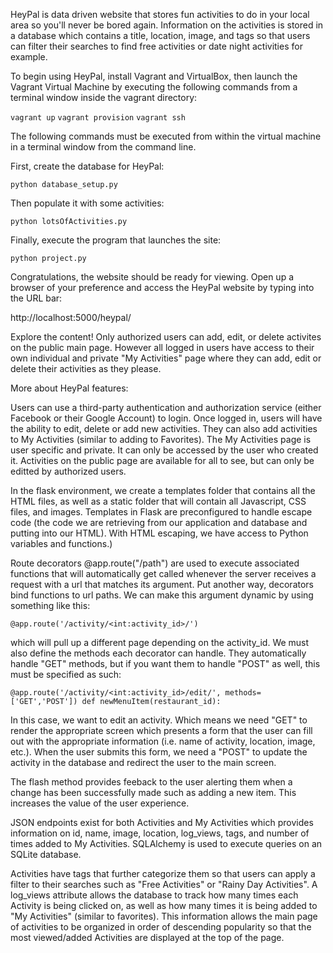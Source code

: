 HeyPal is data driven website that stores fun activities to do in your local area so you'll never be bored again. Information on the activities is stored in a database which contains a title, location, image, and tags so that users can filter their searches to find free activities or date night activities for example.

To begin using HeyPal, install Vagrant and VirtualBox, then launch the Vagrant Virtual Machine by executing the following commands from a terminal window inside the vagrant directory:

`vagrant up`
`vagrant provision`
`vagrant ssh`

The following commands must be executed from within the virtual machine in a terminal window from the command line.

First, create the database for HeyPal:

`python database_setup.py`

Then populate it with some activities:

`python lotsOfActivities.py`

Finally, execute the program that launches the site:

`python project.py`

Congratulations, the website should be ready for viewing. Open up a browser of your preference and access the HeyPal website by typing into the URL bar:

http://localhost:5000/heypal/

Explore the content! Only authorized users can add, edit, or delete activites on the public main page. However all logged in users have access to their own individual and private "My Activities" page where they can add, edit or delete their activities as they please.


More about HeyPal features:

Users can use a third-party authentication and authorization service (either Facebook or their Google Account) to login. Once logged in, users will have the ability to edit, delete or add new activities. They can also add activities to My Activities (similar to adding to Favorites). The My Activities page is user specific and private. It can only be accessed by the user who created it. Activities on the public page are available for all to see, but can only be editted by authorized users. 

In the flask environment, we create a templates folder that contains all the HTML files, as well as a static folder that will contain all Javascript, CSS files, and images. Templates in Flask are preconfigured to handle escape code (the code we are retrieving from our application and database and putting into our HTML). With HTML escaping, we have access to Python variables and functions.) 

Route decorators @app.route("/path") are used to execute associated functions that will automatically get called whenever the server receives a request with a url that matches its argument. Put another way, decorators bind functions to url paths. We can make this argument dynamic by using something like this: 

`@app.route('/activity/<int:activity_id>/')`

which will pull up a different page depending on the activity_id. We must also define the methods each decorator can handle. They automatically handle "GET" methods, but if you want them to handle "POST" as well, this must be specified as such:

`@app.route('/activity/<int:activity_id>/edit/', methods=['GET','POST'])
def newMenuItem(restaurant_id):`

In this case, we want to edit an activity. Which means we need "GET" to render the appropriate screen which presents a form that the user can fill out with the appropriate information (i.e. name of activity, location, image, etc.). When the user submits this form, we need a "POST" to update the activity in the database and redirect the user to the main screen.

The flash method provides feeback to the user alerting them when a change has been successfully made such as adding a new item. This increases the value of the user experience.

JSON endpoints exist for both Activities and My Activities which provides information on id, name, image, location, log_views, tags, and number of times added to My Activities. SQLAlchemy is used to execute queries on an SQLite database.

Activities have tags that further categorize them so that users can apply a filter to their searches such as "Free Activities" or "Rainy Day Activities". A log_views attribute allows the database to track how many times each Activity is being clicked on, as well as how many times it is being added to "My Activities" (similar to favorites). This information allows the main page of activities to be organized in order of descending popularity so that the most viewed/added Activities are displayed at the top of the page.






